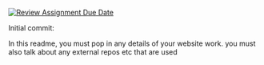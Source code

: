 [![Review Assignment Due Date](https://classroom.github.com/assets/deadline-readme-button-22041afd0340ce965d47ae6ef1cefeee28c7c493a6346c4f15d667ab976d596c.svg)](https://classroom.github.com/a/Z0QuTRu6)

Initial commit: 

In this readme, you must pop in any details of your website work. you must also talk about any external repos etc that are used
